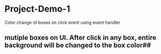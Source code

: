# Project-Demo-1
Color change of boxes on click event using event handler

## mutiple boxes on UI. After click in any box, entire background will be changed to the box color##
